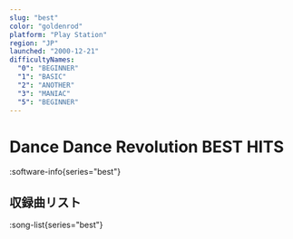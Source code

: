 ```yaml
---
slug: "best"
color: "goldenrod"
platform: "Play Station"
region: "JP"
launched: "2000-12-21"
difficultyNames:
  "0": "BEGINNER"
  "1": "BASIC"
  "2": "ANOTHER"
  "3": "MANIAC"
  "5": "BEGINNER"
---
```


# Dance Dance Revolution BEST HITS

:software-info{series="best"}

## 収録曲リスト

:song-list{series="best"}
